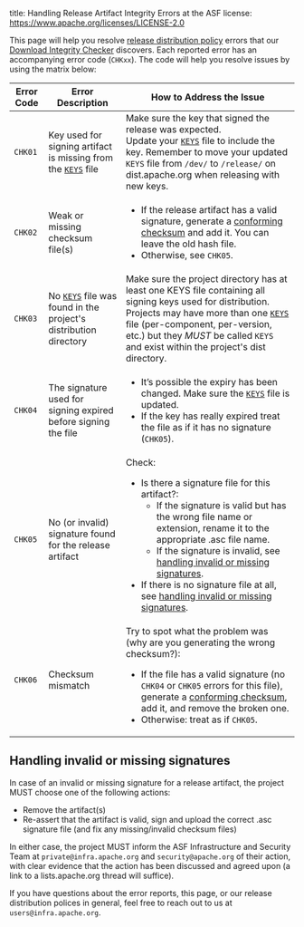 title: Handling Release Artifact Integrity Errors at the ASF
license: https://www.apache.org/licenses/LICENSE-2.0


This page will help you resolve [release distribution policy](https://infra.apache.org/release-distribution) errors that our [Download Integrity Checker](https://github.com/apache/infrastructure-download-integrity-checker) discovers.
Each reported error has an accompanying error code (`CHKxx`). The code will help you resolve issues by using the matrix below:


| Error Code | Error Description | How to Address the Issue |
|------------|-------------------|------------|
| `CHK01`    | Key used for signing artifact is missing from the [`KEYS`](https://infra.apache.org/release-signing.html#key-basics) file | Make sure the key that signed the release was expected. <br/>Update your [`KEYS`](https://infra.apache.org/release-signing.html#key-basics) file to include the key. Remember to move your updated `KEYS` file from `/dev/` to `/release/` on dist.apache.org when releasing with new keys. |
| `CHK02`    | Weak or missing checksum file(s) | <ul><li>If the release artifact has a valid signature, generate a [conforming checksum](https://infra.apache.org/release-signing.html#sha-checksum) and add it. You can leave the old hash file.</li><li>Otherwise, see `CHK05`.</li></ul> |
| `CHK03`    | No [`KEYS`](https://infra.apache.org/release-signing.html#key-basics) file was found in the project's distribution directory | Make sure the project directory has at least one KEYS file containing all signing keys used for distribution. Projects may have more than one [`KEYS`](https://infra.apache.org/release-signing.html#key-basics) file (per-component, per-version, etc.) but they *MUST* be called `KEYS` and exist within the project's dist directory. |
| `CHK04`    | The signature used for signing expired before signing the file | <ul><li>It’s possible the expiry has been changed. Make sure the [`KEYS`](https://infra.apache.org/release-signing.html#key-basics) file is updated.</li><li>If the key has really expired treat the file as if it has no signature (`CHK05`). |
| `CHK05`    | No (or invalid) signature found for the release artifact | Check: <ul><li>Is there a signature file for this artifact?:<ul><li>If the signature is valid but has the wrong file name or extension, rename it to the appropriate .asc file name.</li><li>If the signature is invalid, see [handling invalid or missing signatures](#invalid-sig).</li></ul></li><li>If there is no signature file at all, see [handling invalid or missing signatures](#invalid-sig). |
| `CHK06`    | Checksum mismatch | Try to spot what the problem was (why are you generating the wrong checksum?): <ul><li>If the file has a valid signature (no `CHK04` or `CHK05` errors for this file), generate a [conforming checksum](https://infra.apache.org/release-signing.html#sha-checksum), add it, and remove the broken one.</li><li>Otherwise: treat as if `CHK05`.</li></ul> |

## <a id="invalid-sig">Handling invalid or missing signatures</a>
In case of an invalid or missing signature for a release artifact, the project MUST choose one of the following actions:
 - Remove the artifact(s)
 - Re-assert that the artifact is valid, sign and upload the correct .asc signature file (and fix any missing/invalid checksum files)
 
 In either case, the project MUST inform the ASF Infrastructure and Security Team 
 at `private@infra.apache.org` and `security@apache.org` of their action, with clear evidence that the action 
 has been discussed and agreed upon (a link to a lists.apache.org thread will suffice).

If you have questions about the error reports, this page, or our release distribution polices in general, 
feel free to reach out to us at `users@infra.apache.org`.
